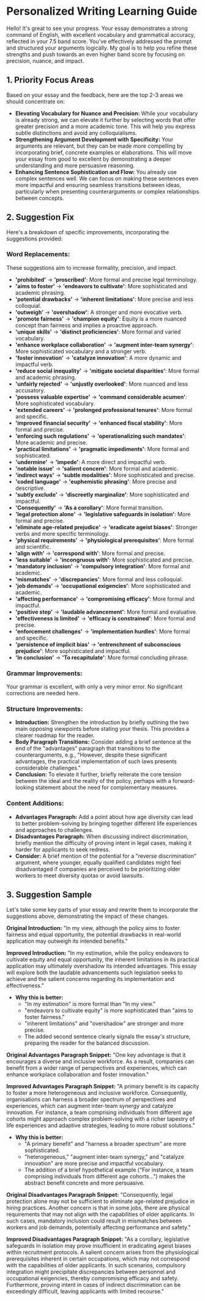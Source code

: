 # Personalized Writing Learning Guide

Hello! It's great to see your progress. Your essay demonstrates a strong command of English, with excellent vocabulary and grammatical accuracy, reflected in your 7.5 band score. You've effectively addressed the prompt and structured your arguments logically. My goal is to help you refine these strengths and push towards an even higher band score by focusing on precision, nuance, and impact.

## 1. Priority Focus Areas

Based on your essay and the feedback, here are the top 2-3 areas we should concentrate on:

*   **Elevating Vocabulary for Nuance and Precision:** While your vocabulary is already strong, we can elevate it further by selecting words that offer greater precision and a more academic tone. This will help you express subtle distinctions and avoid any colloquialisms.
*   **Strengthening Argument Development with Specificity:** Your arguments are relevant, but they can be made more compelling by incorporating brief, concrete examples or elaborations. This will move your essay from good to excellent by demonstrating a deeper understanding and more persuasive reasoning.
*   **Enhancing Sentence Sophistication and Flow:** You already use complex sentences well. We can focus on making these sentences even more impactful and ensuring seamless transitions between ideas, particularly when presenting counterarguments or complex relationships between concepts.

## 2. Suggestion Fix

Here's a breakdown of specific improvements, incorporating the suggestions provided:

### Word Replacements:

These suggestions aim to increase formality, precision, and impact.

*   **'prohibited'** -> **'proscribed'**: More formal and precise legal terminology.
*   **'aims to foster'** -> **'endeavors to cultivate'**: More sophisticated and academic phrasing.
*   **'potential drawbacks'** -> **'inherent limitations'**: More precise and less colloquial.
*   **'outweigh'** -> **'overshadow'**: A stronger and more evocative verb.
*   **'promote fairness'** -> **'champion equity'**: Equity is a more nuanced concept than fairness and implies a proactive approach.
*   **'unique skills'** -> **'distinct proficiencies'**: More formal and varied vocabulary.
*   **'enhance workplace collaboration'** -> **'augment inter-team synergy'**: More sophisticated vocabulary and a stronger verb.
*   **'foster innovation'** -> **'catalyze innovation'**: A more dynamic and impactful verb.
*   **'reduce social inequality'** -> **'mitigate societal disparities'**: More formal and academic phrasing.
*   **'unfairly rejected'** -> **'unjustly overlooked'**: More nuanced and less accusatory.
*   **'possess valuable expertise'** -> **'command considerable acumen'**: More sophisticated vocabulary.
*   **'extended careers'** -> **'prolonged professional tenures'**: More formal and specific.
*   **'improved financial security'** -> **'enhanced fiscal stability'**: More formal and precise.
*   **'enforcing such regulations'** -> **'operationalizing such mandates'**: More academic and precise.
*   **'practical limitations'** -> **'pragmatic impediments'**: More formal and sophisticated.
*   **'undermine'** -> **'impede'**: A more direct and impactful verb.
*   **'notable issue'** -> **'salient concern'**: More formal and academic.
*   **'indirect ways'** -> **'subtle modalities'**: More sophisticated and precise.
*   **'coded language'** -> **'euphemistic phrasing'**: More precise and descriptive.
*   **'subtly exclude'** -> **'discreetly marginalize'**: More sophisticated and impactful.
*   **'Consequently'** -> **'As a corollary'**: More formal transition.
*   **'legal protection alone'** -> **'legislative safeguards in isolation'**: More formal and precise.
*   **'eliminate age-related prejudice'** -> **'eradicate ageist biases'**: Stronger verbs and more specific terminology.
*   **'physical requirements'** -> **'physiological prerequisites'**: More formal and scientific.
*   **'align with'** -> **'correspond with'**: More formal and precise.
*   **'less suitable'** -> **'incongruous with'**: More sophisticated and precise.
*   **'mandatory inclusion'** -> **'compulsory integration'**: More formal and academic.
*   **'mismatches'** -> **'discrepancies'**: More formal and less colloquial.
*   **'job demands'** -> **'occupational exigencies'**: More sophisticated and academic.
*   **'affecting performance'** -> **'compromising efficacy'**: More formal and impactful.
*   **'positive step'** -> **'laudable advancement'**: More formal and evaluative.
*   **'effectiveness is limited'** -> **'efficacy is constrained'**: More formal and precise.
*   **'enforcement challenges'** -> **'implementation hurdles'**: More formal and specific.
*   **'persistence of implicit bias'** -> **'entrenchment of subconscious prejudice'**: More sophisticated and impactful.
*   **'In conclusion'** -> **'To recapitulate'**: More formal concluding phrase.

### Grammar Improvements:

Your grammar is excellent, with only a very minor error. No significant corrections are needed here.

### Structure Improvements:

*   **Introduction:** Strengthen the introduction by briefly outlining the two main opposing viewpoints before stating your thesis. This provides a clearer roadmap for the reader.
*   **Body Paragraph Transitions:** Consider adding a brief sentence at the end of the "advantages" paragraph that transitions to the counterarguments, e.g., "However, despite these significant advantages, the practical implementation of such laws presents considerable challenges."
*   **Conclusion:** To elevate it further, briefly reiterate the core tension between the ideal and the reality of the policy, perhaps with a forward-looking statement about the need for complementary measures.

### Content Additions:

*   **Advantages Paragraph:** Add a point about how age diversity can lead to better problem-solving by bringing together different life experiences and approaches to challenges.
*   **Disadvantages Paragraph:** When discussing indirect discrimination, briefly mention the difficulty of proving intent in legal cases, making it harder for applicants to seek redress.
*   **Consider:** A brief mention of the potential for a "reverse discrimination" argument, where younger, equally qualified candidates might feel disadvantaged if companies are perceived to be prioritizing older workers to meet diversity quotas or avoid lawsuits.

## 3. Suggestion Sample

Let's take some key parts of your essay and rewrite them to incorporate the suggestions above, demonstrating the impact of these changes.

**Original Introduction:**
"In my view, although the policy aims to foster fairness and equal opportunity, the potential drawbacks in real-world application may outweigh its intended benefits."

**Improved Introduction:**
"In my estimation, while the policy endeavors to cultivate equity and equal opportunity, the inherent limitations in its practical application may ultimately overshadow its intended advantages. This essay will explore both the laudable advancements such legislation seeks to achieve and the salient concerns regarding its implementation and effectiveness."

*   **Why this is better:**
    *   "In my estimation" is more formal than "In my view."
    *   "endeavors to cultivate equity" is more sophisticated than "aims to foster fairness."
    *   "inherent limitations" and "overshadow" are stronger and more precise.
    *   The added second sentence clearly signals the essay's structure, preparing the reader for the balanced discussion.

**Original Advantages Paragraph Snippet:**
"One key advantage is that it encourages a diverse and inclusive workforce. As a result, companies can benefit from a wider range of perspectives and experiences, which can enhance workplace collaboration and foster innovation."

**Improved Advantages Paragraph Snippet:**
"A primary benefit is its capacity to foster a more heterogeneous and inclusive workforce. Consequently, organisations can harness a broader spectrum of perspectives and experiences, which can augment inter-team synergy and catalyze innovation. For instance, a team comprising individuals from different age cohorts might approach complex problem-solving with a richer tapestry of life experiences and adaptive strategies, leading to more robust solutions."

*   **Why this is better:**
    *   "A primary benefit" and "harness a broader spectrum" are more sophisticated.
    *   "heterogeneous," "augment inter-team synergy," and "catalyze innovation" are more precise and impactful vocabulary.
    *   The addition of a brief hypothetical example ("For instance, a team comprising individuals from different age cohorts...") makes the abstract benefit concrete and more persuasive.

**Original Disadvantages Paragraph Snippet:**
"Consequently, legal protection alone may not be sufficient to eliminate age-related prejudice in hiring practices. Another concern is that in some jobs, there are physical requirements that may not align with the capabilities of older applicants. In such cases, mandatory inclusion could result in mismatches between workers and job demands, potentially affecting performance and safety."

**Improved Disadvantages Paragraph Snippet:**
"As a corollary, legislative safeguards in isolation may prove insufficient in eradicating ageist biases within recruitment protocols. A salient concern arises from the physiological prerequisites inherent in certain occupations, which may not correspond with the capabilities of older applicants. In such scenarios, compulsory integration might precipitate discrepancies between personnel and occupational exigencies, thereby compromising efficacy and safety. Furthermore, proving intent in cases of indirect discrimination can be exceedingly difficult, leaving applicants with limited recourse."


